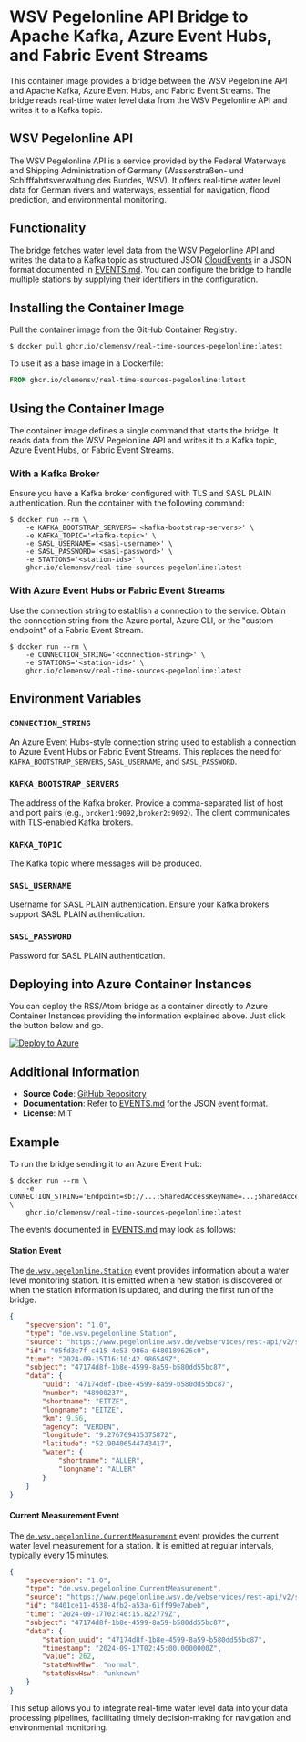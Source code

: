 # WSV Pegelonline API Bridge to Apache Kafka, Azure Event Hubs, and Fabric Event Streams

This container image provides a bridge between the WSV Pegelonline API and
Apache Kafka, Azure Event Hubs, and Fabric Event Streams. The bridge reads
real-time water level data from the WSV Pegelonline API and writes it to a Kafka
topic.

## WSV Pegelonline API

The WSV Pegelonline API is a service provided by the Federal Waterways and
Shipping Administration of Germany (Wasserstraßen- und Schifffahrtsverwaltung
des Bundes, WSV). It offers real-time water level data for German rivers and
waterways, essential for navigation, flood prediction, and environmental
monitoring.

## Functionality

The bridge fetches water level data from the WSV Pegelonline API and writes the
data to a Kafka topic as structured JSON [CloudEvents](https://cloudevents.io/)
in a JSON format documented in [EVENTS.md](EVENTS.md). You can configure the
bridge to handle multiple stations by supplying their identifiers in the
configuration.

## Installing the Container Image

Pull the container image from the GitHub Container Registry:

```shell
$ docker pull ghcr.io/clemensv/real-time-sources-pegelonline:latest
```

To use it as a base image in a Dockerfile:

```dockerfile
FROM ghcr.io/clemensv/real-time-sources-pegelonline:latest
```

## Using the Container Image

The container image defines a single command that starts the bridge. It reads
data from the WSV Pegelonline API and writes it to a Kafka topic, Azure Event
Hubs, or Fabric Event Streams.

### With a Kafka Broker

Ensure you have a Kafka broker configured with TLS and SASL PLAIN
authentication. Run the container with the following command:

```shell
$ docker run --rm \
    -e KAFKA_BOOTSTRAP_SERVERS='<kafka-bootstrap-servers>' \
    -e KAFKA_TOPIC='<kafka-topic>' \
    -e SASL_USERNAME='<sasl-username>' \
    -e SASL_PASSWORD='<sasl-password>' \
    -e STATIONS='<station-ids>' \
    ghcr.io/clemensv/real-time-sources-pegelonline:latest
```

### With Azure Event Hubs or Fabric Event Streams

Use the connection string to establish a connection to the service. Obtain the
connection string from the Azure portal, Azure CLI, or the "custom endpoint" of
a Fabric Event Stream.

```shell
$ docker run --rm \
    -e CONNECTION_STRING='<connection-string>' \
    -e STATIONS='<station-ids>' \
    ghcr.io/clemensv/real-time-sources-pegelonline:latest
```

## Environment Variables

### `CONNECTION_STRING`

An Azure Event Hubs-style connection string used to establish a connection to
Azure Event Hubs or Fabric Event Streams. This replaces the need for
`KAFKA_BOOTSTRAP_SERVERS`, `SASL_USERNAME`, and `SASL_PASSWORD`.

### `KAFKA_BOOTSTRAP_SERVERS`

The address of the Kafka broker. Provide a comma-separated list of host and port
pairs (e.g., `broker1:9092,broker2:9092`). The client communicates with
TLS-enabled Kafka brokers.

### `KAFKA_TOPIC`

The Kafka topic where messages will be produced.

### `SASL_USERNAME`

Username for SASL PLAIN authentication. Ensure your Kafka brokers support SASL
PLAIN authentication.

### `SASL_PASSWORD`

Password for SASL PLAIN authentication.

## Deploying into Azure Container Instances

You can deploy the RSS/Atom bridge as a container directly to Azure Container
Instances providing the information explained above. Just click the button below and go.

[![Deploy to Azure](https://aka.ms/deploytoazurebutton)](https://portal.azure.com/#create/Microsoft.Template/uri/https%3A%2F%2Fraw.githubusercontent.com%2Fclemensv%2Freal-time-sources%2Fmain%2Fpegelonline%2Fazure-template.json)

## Additional Information

- **Source Code**: [GitHub Repository](https://github.com/clemensv/real-time-sources/tree/main/pegelonline)
- **Documentation**: Refer to [EVENTS.md](EVENTS.md) for the JSON event format.
- **License**: MIT

## Example

To run the bridge sending it to an Azure Event Hub:

```shell
$ docker run --rm \
    -e CONNECTION_STRING='Endpoint=sb://...;SharedAccessKeyName=...;SharedAccessKey=...;EntityPath=...' \
    ghcr.io/clemensv/real-time-sources-pegelonline:latest
```

The events documented in [EVENTS.md](EVENTS.md) may look as follows:

#### Station Event

The [`de.wsv.pegelonline.Station`](EVENTS.md#message-dewsvpegelonlinestation) event provides information about a water level monitoring station. It is emitted when a new station is discovered or when the station information is updated, and during the first run of the bridge.

```JSON
{
    "specversion": "1.0",
    "type": "de.wsv.pegelonline.Station",
    "source": "https://www.pegelonline.wsv.de/webservices/rest-api/v2/stations/EITZE",
    "id": "05fd3e7f-c415-4e53-986a-6480189626c0",
    "time": "2024-09-15T16:10:42.986549Z",
    "subject": "47174d8f-1b8e-4599-8a59-b580dd55bc87",
    "data": {
        "uuid": "47174d8f-1b8e-4599-8a59-b580dd55bc87",
        "number": "48900237",
        "shortname": "EITZE",
        "longname": "EITZE",
        "km": 9.56,
        "agency": "VERDEN",
        "longitude": "9.276769435375872",
        "latitude": "52.90406544743417",
        "water": {
            "shortname": "ALLER",
            "longname": "ALLER"
        }
    }
}
```	

#### Current Measurement Event

The [`de.wsv.pegelonline.CurrentMeasurement`](EVENTS.md#message-dewsvpegelonlinecurrentmeasurement) event provides the current water level measurement for a station. It is emitted at regular intervals, typically every 15 minutes.

```JSON
{
    "specversion": "1.0",
    "type": "de.wsv.pegelonline.CurrentMeasurement",
    "source": "https://www.pegelonline.wsv.de/webservices/rest-api/v2/stations/47174d8f-1b8e-4599-8a59-b580dd55bc87/W/currentmeasurement.json",
    "id": "8401ce11-4538-4fb2-a53a-61ff99e7abeb",
    "time": "2024-09-17T02:46:15.822779Z",
    "subject": "47174d8f-1b8e-4599-8a59-b580dd55bc87",
    "data": {
        "station_uuid": "47174d8f-1b8e-4599-8a59-b580dd55bc87",
        "timestamp": "2024-09-17T02:45:00.0000000Z",
        "value": 262,
        "stateMnwMhw": "normal",
        "stateNswHsw": "unknown"
    }
}
```	

This setup allows you to integrate real-time water level data into your data processing pipelines, facilitating timely decision-making for navigation and environmental monitoring.
